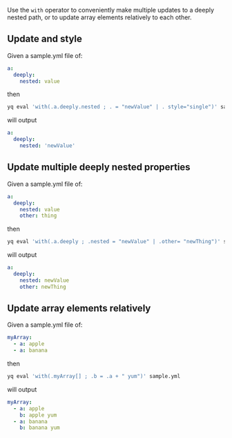 Use the `with` operator to conveniently make multiple updates to a deeply nested path, or to update array elements relatively to each other.

## Update and style
Given a sample.yml file of:
```yaml
a:
  deeply:
    nested: value
```
then
```bash
yq eval 'with(.a.deeply.nested ; . = "newValue" | . style="single")' sample.yml
```
will output
```yaml
a:
  deeply:
    nested: 'newValue'
```

## Update multiple deeply nested properties
Given a sample.yml file of:
```yaml
a:
  deeply:
    nested: value
    other: thing
```
then
```bash
yq eval 'with(.a.deeply ; .nested = "newValue" | .other= "newThing")' sample.yml
```
will output
```yaml
a:
  deeply:
    nested: newValue
    other: newThing
```

## Update array elements relatively
Given a sample.yml file of:
```yaml
myArray:
  - a: apple
  - a: banana
```
then
```bash
yq eval 'with(.myArray[] ; .b = .a + " yum")' sample.yml
```
will output
```yaml
myArray:
  - a: apple
    b: apple yum
  - a: banana
    b: banana yum
```

